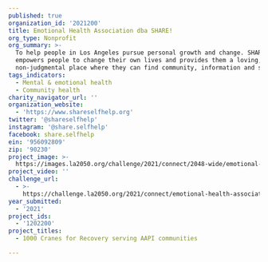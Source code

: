 ```yaml
---
published: true
organization_id: '2021200'
title: Emotional Health Association dba SHARE!
org_type: Nonprofit
org_summary: >-
  To help people in Los Angeles pursue personal growth and change. SHARE!
  empowers people to change their own lives and provides them a loving, safe,
  non-judgmental place where they can find community, information and support.
tags_indicators:
  - Mental & emotional health
  - Community health
charity_navigator_url: ''
organization_website:
  - 'https://www.shareselfhelp.org'
twitter: '@shareselfhelp'
instagram: '@share.selfhelp'
facebook: share.selfhelp
ein: '956092809'
zip: '90230'
project_image: >-
  https://images.la2050.org/challenge/2021/connect/2048-wide/emotional-health-association-dba-share!.jpg
project_video: ''
challenge_url:
  - >-
    https://challenge.la2050.org/2021/connect/emotional-health-association-dba-share!/
year_submitted:
  - '2021'
project_ids:
  - '1202200'
project_titles:
  - 1000 Cranes for Recovery serving AAPI communities

---
```


